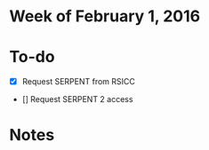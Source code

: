 Week of February 1, 2016
=======================

# To-do #
- [x] Request SERPENT from RSICC
- [] Request SERPENT 2 access

# Notes #


